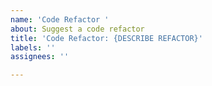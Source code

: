 ```yaml
---
name: 'Code Refactor '
about: Suggest a code refactor
title: 'Code Refactor: {DESCRIBE REFACTOR}'
labels: ''
assignees: ''

---
```



